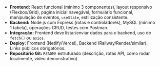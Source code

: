 *   **Frontend:** React funcional (mínimo 3 componentes), layout responsivo (Flexbox/Grid), página inicial navegável, formulário funcional, manipulação de eventos, `useState`, estilização consistente.
*   **Backend:** Node.js com Express (rotas e controladores), MySQL (mínimo 1 tabela), operações CRUD, testes com Postman.
*   **Integração:** Frontend deve listar/enviar dados para o backend, uso de `fetch()` ou `axios`.
*   **Deploy:** Frontend (Netlify/Vercel), Backend (Railway/Render/similar). Links públicos obrigatórios.
*   **Repositório Git:** `README` estruturado (descrição, rotas API, como rodar localmente, vídeo demonstrativo).
